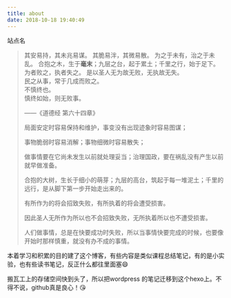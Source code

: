 ```yaml
---
title: about
date: 2018-10-18 19:40:49
---
```


站点名


> 其安易持，其未兆易谋。
> 其脆易泮，其微易散。
> 为之于未有，治之于未乱。
> 合抱之木，生于**毫末**；九层之台，起于累土；千里之行，始于足下。
> 为者败之，执者失之。
> 是以圣人无为故无败，无执故无失。                
> 民之从事，常于几成而败之。                
> 不慎终也。                
> 慎终如始，则无败事。                
>
> ——《道德经 第六十四章》
>
>
>
> 局面安定时容易保持和维护，事变没有出现迹象时容易图谋；
>
> 事物脆弱时容易消解；事物细微时容易散失；
>
> 做事情要在它尚未发生以前就处理妥当；治理国政，要在祸乱没有产生以前就早做准备。
>
> 合抱的大树，生长于细小的萌芽；九层的高台，筑起于每一堆泥土；千里的远行，是从脚下第一步开始走出来的。
>
> 有所作为的将会招致失败，有所执着的将会遭受损害。
>
> 因此圣人无所作为所以也不会招致失败，无所执着所以也不遭受损害。
>
> 人们做事情，总是在快要成功时失败，所以当事情快要完成的时候，也要像开始时那样慎重，就没有办不成的事情。



本着学习和积累的目的建了这个博客，有些内容是类似课程总结笔记，有的是小实验，也有些读书笔记，反正什么都往里面塞:smile:

搬瓦工上的存储空间快到头了，所以把wordpress 的笔记迁移到这个hexo上。不得不说，github真是良心！:kissing_heart:
